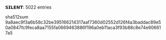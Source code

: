 𝗦𝗜𝗟𝗘𝗡𝗧: 5022 entries

sha512sum 9a8aec9f3a6b58c32be395166214317aaf7360d02552d126f4a3baddac89e50a0847fc9feca8aa7155fa0669463886f196a0eb11aca3f93b88c8e74e906617a5
